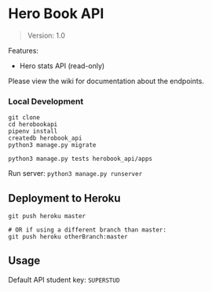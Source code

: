 # Hero Book API
> Version: 1.0

Features:
- Hero stats API (read-only)

Please view the wiki for documentation about the endpoints.

### Local Development

```
git clone
cd herobookapi
pipenv install
createdb herobook_api
python3 manage.py migrate

python3 manage.py tests herobook_api/apps
```

Run server: `python3 manage.py runserver`

## Deployment to Heroku

```
git push heroku master

# OR if using a different branch than master:
git push heroku otherBranch:master
```

## Usage

Default API student key: `SUPERSTUD`
